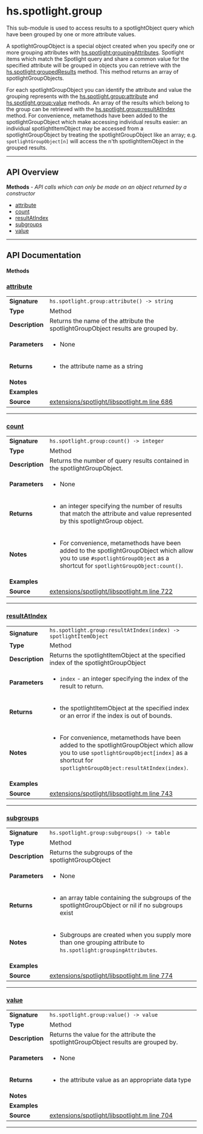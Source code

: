 # hs.spotlight.group

This sub-module is used to access results to a spotlightObject query which have been grouped by one or more attribute values.

A spotlightGroupObject is a special object created when you specify one or more grouping attributes with [hs.spotlight:groupingAttributes](#groupingAttributes). Spotlight items which match the Spotlight query and share a common value for the specified attribute will be grouped in objects you can retrieve with the [hs.spotlight:groupedResults](#groupedResults) method. This method returns an array of spotlightGroupObjects.

For each spotlightGroupObject you can identify the attribute and value the grouping represents with the [hs.spotlight.group:attribute](#attribute) and [hs.spotlight.group:value](#value) methods.  An array of the results which belong to the group can be retrieved with the [hs.spotlight.group:resultAtIndex](#resultAtIndex) method.  For convenience, metamethods have been added to the spotlightGroupObject which make accessing individual results easier:  an individual spotlightItemObject may be accessed from a spotlightGroupObject by treating the spotlightGroupObject like an array; e.g. `spotlightGroupObject[n]` will access the n'th spotlightItemObject in the grouped results.

---

## API Overview
**Methods** - _API calls which can only be made on an object returned by a constructor_
 * [attribute](#attribute)
 * [count](#count)
 * [resultAtIndex](#resultatindex)
 * [subgroups](#subgroups)
 * [value](#value)


---

## API Documentation

#### Methods


### [attribute](#attribute)

|                                             |                                                                                     |
| --------------------------------------------|-------------------------------------------------------------------------------------|
| **Signature**                               | `hs.spotlight.group:attribute() -> string`                                                                    |
| **Type**                                    | Method                                                                     |
| **Description**                             | Returns the name of the attribute the spotlightGroupObject results are grouped by.                                                                     |
| **Parameters**                              | <ul><li>None</li></ul> |
| **Returns**                                 | <ul><li>the attribute name as a string</li></ul>          |
| **Notes**                                   | <ul></ul> |
| **Examples**                                | <ul></ul> |
| **Source**                                  | [extensions/spotlight/libspotlight.m line 686](https://github.com/CommandPost/CommandPost-App/blob/master/extensions/spotlight/libspotlight.m#L686) |

---


### [count](#count)

|                                             |                                                                                     |
| --------------------------------------------|-------------------------------------------------------------------------------------|
| **Signature**                               | `hs.spotlight.group:count() -> integer`                                                                    |
| **Type**                                    | Method                                                                     |
| **Description**                             | Returns the number of query results contained in the spotlightGroupObject.                                                                     |
| **Parameters**                              | <ul><li>None</li></ul> |
| **Returns**                                 | <ul><li>an integer specifying the number of results that match the attribute and value represented by this spotlightGroup object.</li></ul>          |
| **Notes**                                   | <ul><li>For convenience, metamethods have been added to the spotlightGroupObject which allow you to use `#spotlightGroupObject` as a shortcut for `spotlightGroupObject:count()`.</li></ul> |
| **Examples**                                | <ul></ul> |
| **Source**                                  | [extensions/spotlight/libspotlight.m line 722](https://github.com/CommandPost/CommandPost-App/blob/master/extensions/spotlight/libspotlight.m#L722) |

---


### [resultAtIndex](#resultatindex)

|                                             |                                                                                     |
| --------------------------------------------|-------------------------------------------------------------------------------------|
| **Signature**                               | `hs.spotlight.group:resultAtIndex(index) -> spotlightItemObject`                                                                    |
| **Type**                                    | Method                                                                     |
| **Description**                             | Returns the spotlightItemObject at the specified index of the spotlightGroupObject                                                                     |
| **Parameters**                              | <ul><li>`index` - an integer specifying the index of the result to return.</li></ul> |
| **Returns**                                 | <ul><li>the spotlightItemObject at the specified index or an error if the index is out of bounds.</li></ul>          |
| **Notes**                                   | <ul><li>For convenience, metamethods have been added to the spotlightGroupObject which allow you to use `spotlightGroupObject[index]` as a shortcut for `spotlightGroupObject:resultAtIndex(index)`.</li></ul> |
| **Examples**                                | <ul></ul> |
| **Source**                                  | [extensions/spotlight/libspotlight.m line 743](https://github.com/CommandPost/CommandPost-App/blob/master/extensions/spotlight/libspotlight.m#L743) |

---


### [subgroups](#subgroups)

|                                             |                                                                                     |
| --------------------------------------------|-------------------------------------------------------------------------------------|
| **Signature**                               | `hs.spotlight.group:subgroups() -> table`                                                                    |
| **Type**                                    | Method                                                                     |
| **Description**                             | Returns the subgroups of the spotlightGroupObject                                                                     |
| **Parameters**                              | <ul><li>None</li></ul> |
| **Returns**                                 | <ul><li>an array table containing the subgroups of the spotlightGroupObject or nil if no subgroups exist</li></ul>          |
| **Notes**                                   | <ul><li>Subgroups are created when you supply more than one grouping attribute to `hs.spotlight:groupingAttributes`.</li></ul> |
| **Examples**                                | <ul></ul> |
| **Source**                                  | [extensions/spotlight/libspotlight.m line 774](https://github.com/CommandPost/CommandPost-App/blob/master/extensions/spotlight/libspotlight.m#L774) |

---


### [value](#value)

|                                             |                                                                                     |
| --------------------------------------------|-------------------------------------------------------------------------------------|
| **Signature**                               | `hs.spotlight.group:value() -> value`                                                                    |
| **Type**                                    | Method                                                                     |
| **Description**                             | Returns the value for the attribute the spotlightGroupObject results are grouped by.                                                                     |
| **Parameters**                              | <ul><li>None</li></ul> |
| **Returns**                                 | <ul><li>the attribute value as an appropriate data type</li></ul>          |
| **Notes**                                   | <ul></ul> |
| **Examples**                                | <ul></ul> |
| **Source**                                  | [extensions/spotlight/libspotlight.m line 704](https://github.com/CommandPost/CommandPost-App/blob/master/extensions/spotlight/libspotlight.m#L704) |

---

